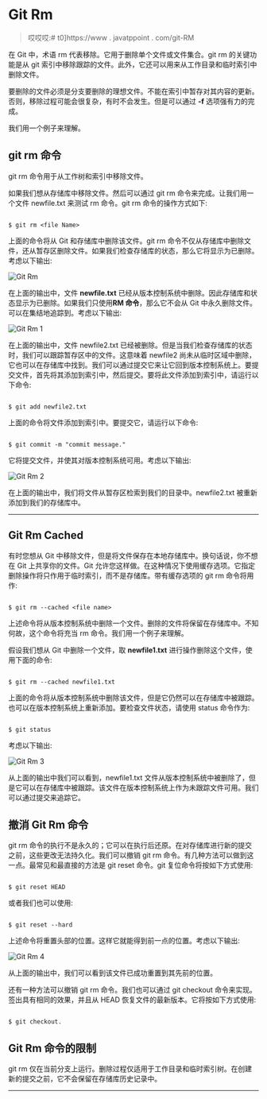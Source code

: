 # Git Rm

> 哎哎哎:# t0]https://www . javatppoint . com/git-RM

在 Git 中，术语 rm 代表移除。它用于删除单个文件或文件集合。git rm 的关键功能是从 git 索引中移除跟踪的文件。此外，它还可以用来从工作目录和临时索引中删除文件。

要删除的文件必须是分支要删除的理想文件。不能在索引中暂存对其内容的更新。否则，移除过程可能会很复杂，有时不会发生。但是可以通过 **-f** 选项强有力的完成。

我们用一个例子来理解。

## git rm 命令

git rm 命令用于从工作树和索引中移除文件。

如果我们想从存储库中移除文件。然后可以通过 git rm 命令来完成。让我们用一个文件 newfile.txt 来测试 rm 命令。git rm 命令的操作方式如下:

```

$ git rm <file Name>

```

上面的命令将从 Git 和存储库中删除该文件。git rm 命令不仅从存储库中删除文件，还从暂存区删除文件。如果我们检查存储库的状态，那么它将显示为已删除。考虑以下输出:

![Git Rm](../Images/d6a884128f3012ae5ea98388a00a24f8.png)

在上面的输出中，文件 **newfile.txt** 已经从版本控制系统中删除。因此存储库和状态显示为已删除。如果我们只使用**RM 命令**，那么它不会从 Git 中永久删除文件。可以在集结地追踪到。考虑以下输出:

![Git Rm 1](../Images/f1b9ef3b58ce22d4964f3aa76ee013e6.png)

在上面的输出中，文件 newfile2.txt 已经被删除。但是当我们检查存储库的状态时，我们可以跟踪暂存区中的文件。这意味着 newfile2 尚未从临时区域中删除，它也可以在存储库中找到。我们可以通过提交它来让它回到版本控制系统上。要提交文件，首先将其添加到索引中，然后提交。要将此文件添加到索引中，请运行以下命令:

```

$ git add newfile2.txt

```

上面的命令将文件添加到索引中。要提交它，请运行以下命令:

```

$ git commit -m "commit message."

```

它将提交文件，并使其对版本控制系统可用。考虑以下输出:

![Git Rm 2](../Images/066f5d882949189a916ada5781f7f61e.png)

在上面的输出中，我们将文件从暂存区检索到我们的目录中。newfile2.txt 被重新添加到我们的存储库中。

* * *

## Git Rm Cached

有时您想从 Git 中移除文件，但是将文件保存在本地存储库中。换句话说，你不想在 Git 上共享你的文件。Git 允许您这样做。在这种情况下使用缓存选项。它指定删除操作将只作用于临时索引，而不是存储库。带有缓存选项的 git rm 命令将用作:

```

$ git rm --cached <file name> 

```

上述命令将从版本控制系统中删除一个文件。删除的文件将保留在存储库中。不知何故，这个命令将充当 rm 命令。我们用一个例子来理解。

假设我们想从 Git 中删除一个文件，取 **newfile1.txt** 进行操作删除这个文件，使用下面的命令:

```

$ git rm --cached newfile1.txt

```

上面的命令将从版本控制系统中删除该文件，但是它仍然可以在存储库中被跟踪。也可以在版本控制系统上重新添加。要检查文件状态，请使用 status 命令作为:

```

$ git status

```

考虑以下输出:

![Git Rm 3](../Images/161f1bfafb2547510ab2dfe0c5b0d3e5.png)

从上面的输出中我们可以看到，newfile1.txt 文件从版本控制系统中被删除了，但是它可以在存储库中被跟踪。该文件在版本控制系统上作为未跟踪文件可用。我们可以通过提交来追踪它。

## 撤消 Git Rm 命令

git rm 命令的执行不是永久的；它可以在执行后还原。在对存储库进行新的提交之前，这些更改无法持久化。我们可以撤销 git rm 命令。有几种方法可以做到这一点。最常见和最直接的方法是 git reset 命令。git 复位命令将按如下方式使用:

```

$ git reset HEAD

```

或者我们也可以使用:

```

$ git reset --hard

```

上述命令将重置头部的位置。这样它就能得到前一点的位置。考虑以下输出:

![Git Rm 4](../Images/787a3511cdc54714638b421180c61327.png)

从上面的输出中，我们可以看到该文件已成功重置到其先前的位置。

还有一种方法可以撤销 git rm 命令。我们也可以通过 git checkout 命令来实现。签出具有相同的效果，并且从 HEAD 恢复文件的最新版本。它将按如下方式使用:

```

$ git checkout. 

```

## Git Rm 命令的限制

git rm 仅在当前分支上运行。删除过程仅适用于工作目录和临时索引树。在创建新的提交之前，它不会保留在存储库历史记录中。

* * *